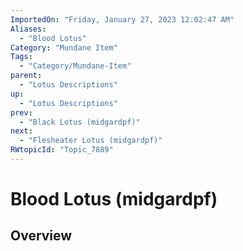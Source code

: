 ```yaml
---
ImportedOn: "Friday, January 27, 2023 12:02:47 AM"
Aliases:
  - "Blood Lotus"
Category: "Mundane Item"
Tags:
  - "Category/Mundane-Item"
parent:
  - "Lotus Descriptions"
up:
  - "Lotus Descriptions"
prev:
  - "Black Lotus (midgardpf)"
next:
  - "Flesheater Lotus (midgardpf)"
RWtopicId: "Topic_7889"
---
```

# Blood Lotus (midgardpf)
## Overview
